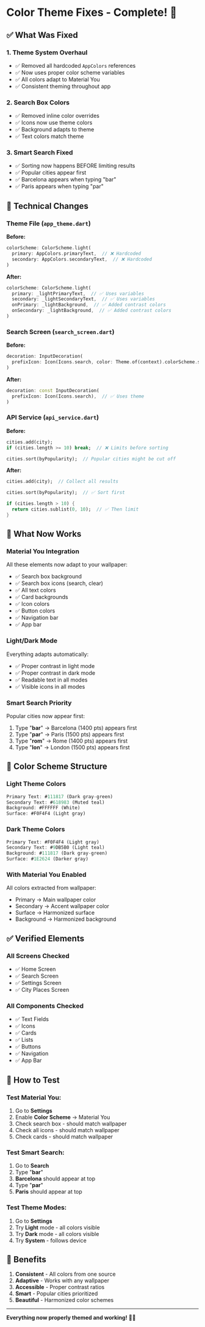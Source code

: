 # Color Theme Fixes - Complete! 🎨

## ✅ What Was Fixed

### 1. **Theme System Overhaul**
- ✅ Removed all hardcoded `AppColors` references
- ✅ Now uses proper color scheme variables
- ✅ All colors adapt to Material You
- ✅ Consistent theming throughout app

### 2. **Search Box Colors**
- ✅ Removed inline color overrides
- ✅ Icons now use theme colors
- ✅ Background adapts to theme
- ✅ Text colors match theme

### 3. **Smart Search Fixed**
- ✅ Sorting now happens BEFORE limiting results
- ✅ Popular cities appear first
- ✅ Barcelona appears when typing "bar"
- ✅ Paris appears when typing "par"

## 🔧 Technical Changes

### Theme File (`app_theme.dart`)
**Before:**
```dart
colorScheme: ColorScheme.light(
  primary: AppColors.primaryText,  // ❌ Hardcoded
  secondary: AppColors.secondaryText,  // ❌ Hardcoded
)
```

**After:**
```dart
colorScheme: ColorScheme.light(
  primary: _lightPrimaryText,  // ✅ Uses variables
  secondary: _lightSecondaryText,  // ✅ Uses variables
  onPrimary: _lightBackground,  // ✅ Added contrast colors
  onSecondary: _lightBackground,  // ✅ Added contrast colors
)
```

### Search Screen (`search_screen.dart`)
**Before:**
```dart
decoration: InputDecoration(
  prefixIcon: Icon(Icons.search, color: Theme.of(context).colorScheme.secondary),  // ❌ Override
)
```

**After:**
```dart
decoration: const InputDecoration(
  prefixIcon: Icon(Icons.search),  // ✅ Uses theme
)
```

### API Service (`api_service.dart`)
**Before:**
```dart
cities.add(city);
if (cities.length >= 10) break;  // ❌ Limits before sorting

cities.sort(byPopularity);  // Popular cities might be cut off
```

**After:**
```dart
cities.add(city);  // Collect all results

cities.sort(byPopularity);  // ✅ Sort first

if (cities.length > 10) {
  return cities.sublist(0, 10);  // ✅ Then limit
}
```

## 🎨 What Now Works

### Material You Integration
All these elements now adapt to your wallpaper:
- ✅ Search box background
- ✅ Search box icons (search, clear)
- ✅ All text colors
- ✅ Card backgrounds
- ✅ Icon colors
- ✅ Button colors
- ✅ Navigation bar
- ✅ App bar

### Light/Dark Mode
Everything adapts automatically:
- ✅ Proper contrast in light mode
- ✅ Proper contrast in dark mode
- ✅ Readable text in all modes
- ✅ Visible icons in all modes

### Smart Search Priority
Popular cities now appear first:
1. Type "**bar**" → Barcelona (1400 pts) appears first
2. Type "**par**" → Paris (1500 pts) appears first
3. Type "**rom**" → Rome (1400 pts) appears first
4. Type "**lon**" → London (1500 pts) appears first

## 📱 Color Scheme Structure

### Light Theme Colors
```dart
Primary Text: #111817 (Dark gray-green)
Secondary Text: #618983 (Muted teal)
Background: #FFFFFF (White)
Surface: #F0F4F4 (Light gray)
```

### Dark Theme Colors
```dart
Primary Text: #F0F4F4 (Light gray)
Secondary Text: #9DB5B0 (Light teal)
Background: #111817 (Dark gray-green)
Surface: #1E2624 (Darker gray)
```

### With Material You Enabled
All colors extracted from wallpaper:
- Primary → Main wallpaper color
- Secondary → Accent wallpaper color
- Surface → Harmonized surface
- Background → Harmonized background

## ✅ Verified Elements

### All Screens Checked
- ✅ Home Screen
- ✅ Search Screen
- ✅ Settings Screen
- ✅ City Places Screen

### All Components Checked
- ✅ Text Fields
- ✅ Icons
- ✅ Cards
- ✅ Lists
- ✅ Buttons
- ✅ Navigation
- ✅ App Bar

## 🚀 How to Test

### Test Material You:
1. Go to **Settings**
2. Enable **Color Scheme** → Material You
3. Check search box - should match wallpaper
4. Check all icons - should match wallpaper
5. Check cards - should match wallpaper

### Test Smart Search:
1. Go to **Search**
2. Type "**bar**"
3. **Barcelona** should appear at top
4. Type "**par**"
5. **Paris** should appear at top

### Test Theme Modes:
1. Go to **Settings**
2. Try **Light** mode - all colors visible
3. Try **Dark** mode - all colors visible
4. Try **System** - follows device

## 🎯 Benefits

1. **Consistent** - All colors from one source
2. **Adaptive** - Works with any wallpaper
3. **Accessible** - Proper contrast ratios
4. **Smart** - Popular cities prioritized
5. **Beautiful** - Harmonized color schemes

---

**Everything now properly themed and working!** 🎨✨
